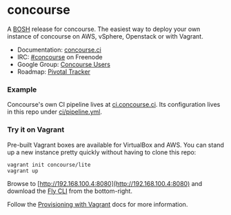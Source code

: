 # concourse

A [BOSH](https://github.com/cloudfoundry/bosh) release for concourse. The
easiest way to deploy your own instance of concourse on AWS, vSphere,
Openstack or with Vagrant.

* Documentation: [concourse.ci](http://concourse.ci)
* IRC: [#concourse](http://webchat.freenode.net/?channels=concourse) on Freenode
* Google Group: [Concourse Users](https://groups.google.com/forum/#!forum/concourse-ci)
* Roadmap: [Pivotal Tracker](https://www.pivotaltracker.com/n/projects/1059262)


### Example

Concourse's own CI pipeline lives at
[ci.concourse.ci](http://ci.concourse.ci). Its configuration lives in this
repo under
[ci/pipeline.yml](https://github.com/concourse/concourse/blob/develop/ci/pipeline.yml).


### Try it on Vagrant

Pre-built Vagrant boxes are available for VirtualBox and AWS. You can stand up
a new instance pretty quickly without having to clone this repo:

```
vagrant init concourse/lite
vagrant up
```

Browse to [http://192.168.100.4:8080](http://192.168.100.4:8080) and download
the [Fly CLI](http://concourse.ci/fly-cli.html) from the bottom-right.

Follow the [Provisioning with
Vagrant](http://concourse.ci/deploying-with-vagrant.html) docs for more
information.
